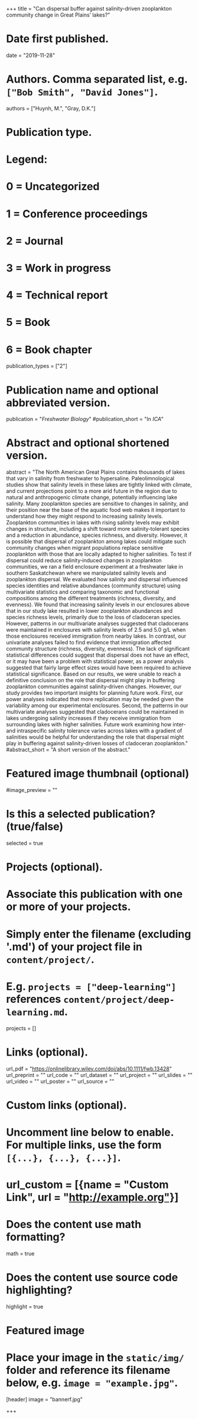 +++
title = "Can dispersal buffer against salinity-driven zooplankton community change in Great Plains’ lakes?"

# Date first published.
date = "2019-11-28"

# Authors. Comma separated list, e.g. `["Bob Smith", "David Jones"]`.
authors = ["Huynh, M.", "Gray, D.K."]

# Publication type.
# Legend:
# 0 = Uncategorized
# 1 = Conference proceedings
# 2 = Journal
# 3 = Work in progress
# 4 = Technical report
# 5 = Book
# 6 = Book chapter
publication_types = ["2"]

# Publication name and optional abbreviated version.
publication = "*Freshwater Biology*"
#publication_short = "In *ICA*"

# Abstract and optional shortened version.
abstract = "The North American Great Plains contains thousands of lakes that vary in salinity from freshwater to hypersaline. Paleolimnological studies show that salinity levels in these lakes are tightly linked with climate, and current projections point to a more arid future in the region due to natural and anthropogenic climate change, potentially influencing lake salinity. Many zooplankton species are sensitive to changes in salinity, and their position near the base of the aquatic food web makes it important to understand how they might respond to increasing salinity levels. Zooplankton communities in lakes with rising salinity levels may exhibit changes in structure, including a shift toward more salinity‐tolerant species and a reduction in abundance, species richness, and diversity. However, it is possible that dispersal of zooplankton among lakes could mitigate such community changes when migrant populations replace sensitive zooplankton with those that are locally adapted to higher salinities. To test if dispersal could reduce salinity‐induced changes in zooplankton communities, we ran a field enclosure experiment at a freshwater lake in southern Saskatchewan where we manipulated salinity levels and zooplankton dispersal. We evaluated how salinity and dispersal influenced species identities and relative abundances (community structure) using multivariate statistics and comparing taxonomic and functional compositions among the different treatments (richness, diversity, and evenness). We found that increasing salinity levels in our enclosures above that in our study lake resulted in lower zooplankton abundances and species richness levels, primarily due to the loss of cladoceran species. However, patterns in our multivariate analyses suggested that cladocerans were maintained in enclosures with salinity levels of 2.5 and 5.0 g/L when those enclosures received immigration from nearby lakes. In contrast, our univariate analyses failed to find evidence that immigration affected community structure (richness, diversity, evenness). The lack of significant statistical differences could suggest that dispersal does not have an effect, or it may have been a problem with statistical power, as a power analysis suggested that fairly large effect sizes would have been required to achieve statistical significance. Based on our results, we were unable to reach a definitive conclusion on the role that dispersal might play in buffering zooplankton communities against salinity‐driven changes. However, our study provides two important insights for planning future work. First, our power analyses indicated that more replication may be needed given the variability among our experimental enclosures. Second, the patterns in our multivariate analyses suggested that cladocerans could be maintained in lakes undergoing salinity increases if they receive immigration from surrounding lakes with higher salinities. Future work examining how inter‐ and intraspecific salinity tolerance varies across lakes with a gradient of salinities would be helpful for understanding the role that dispersal might play in buffering against salinity‐driven losses of cladoceran zooplankton."
#abstract_short = "A short version of the abstract."

# Featured image thumbnail (optional)
#image_preview = ""

# Is this a selected publication? (true/false)
selected = true

# Projects (optional).
#   Associate this publication with one or more of your projects.
#   Simply enter the filename (excluding '.md') of your project file in `content/project/`.
#   E.g. `projects = ["deep-learning"]` references `content/project/deep-learning.md`.
projects = []

# Links (optional).
url_pdf = "https://onlinelibrary.wiley.com/doi/abs/10.1111/fwb.13428"
url_preprint = ""
url_code = ""
url_dataset = ""
url_project = ""
url_slides = ""
url_video = ""
url_poster = ""
url_source = ""

# Custom links (optional).
#   Uncomment line below to enable. For multiple links, use the form `[{...}, {...}, {...}]`.
# url_custom = [{name = "Custom Link", url = "http://example.org"}]

# Does the content use math formatting?
math = true

# Does the content use source code highlighting?
highlight = true

# Featured image
# Place your image in the `static/img/` folder and reference its filename below, e.g. `image = "example.jpg"`.
[header]
image = "bannerf.jpg"

+++
